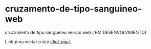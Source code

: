 # cruzamento-de-tipo-sanguineo-web
cruzamento de tipo sanguineo versao web ( EM DESENVOLVIMENTO)

Link para visitar o site <a href="https://6625ae7ab8e8981fea410007--cruzamento-sanguineo-lg.netlify.app/"><i>click aqui.</i></a>

